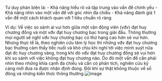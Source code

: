 Tư duy phản biện là:
	- Khả năng hiểu rõ và tập trung vào vấn đề chính yếu
	- Khả năng nhìn vào một vấn đề với góc nhìn đa chiều
	- Khả năng đánh giá 1 vấn đề một cách khách quan với 1 tiêu chuẩn rõ ràng

Ví dụ: Về việc so sánh ai vui hơn giữa một vận động viên (vđv) đạt huy chương đồng và một vđv đạt huy chương bạc trong giải đấu.
Thông thường mọi người sẽ nghĩ vđv huy chương bạc có thứ hạng cao hơn sẽ vui hơn. Nhưng thực tế là, theo nghiên cứu tâm lý học thì những vđv đạt huy chương bạc thường cảm thấy tiếc nuối và khó chịu khi nghĩ tới việc mình suýt nữa đạt đc huy chương vàng, trong khi đó vđv đạt huy chương đồng sẽ vui hơn khi so sánh với việc không đạt huy chương nào.
Do đó một vấn đề cần phải nhìn theo những khía cạnh đa chiều và cần có phân tích, nghiên cứu kỹ càng mới đưa ra được nhận định đúng. Đôi khi sự thật không thuộc về số đông và những kiến thức thông thường.![image](https://user-images.githubusercontent.com/80686678/116055640-1ced6000-a6a7-11eb-9519-aa9433ee2390.png)
